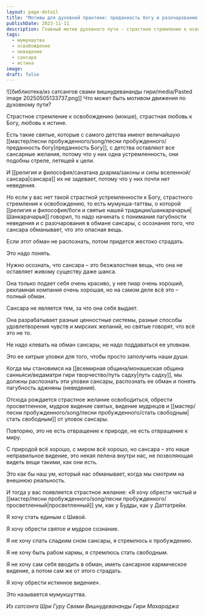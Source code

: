 ```yaml
---
layout: page-detail
title: "Мотивы для духовной практики: преданность богу и разочарование в сансаре"
publishDate: 2023-11-11
description: Главный мотив духовного пути - страстное стремление к освобождению (мумукшуттва) и любовь к Богу. Если этого нет, путь начинается с осознания обмана и пагубности сансары, которая лишь маскирует страдания. Распознав иллюзию сансары и неведение, возникает сильное желание обрести просветление, чистый ум и истинное видение, свободное от кармы.
tags:
  - мумукшутва
  - освобождение
  - неведение
  - сансара
  - истина
image: 
draft: false
---
```

![[библиотека/из сатсангов свами вишнудевананды гири/media/Pasted image 20250505133737.png]]
 Что может быть мотивом движения по духовному пути? 

 Страстное стремление к освобождению (мокше), страстная любовь к Богу, любовь к истине. 

 Есть такие святые, которые с самого детства имеют величайшую [[мастер/песни пробужденного/song/песни пробужденного/преданность богу|преданность Богу]], с детства оставляют все сансарные желания, потому что у них одна устремленность, они подобны стреле, летящей к цели. 

 И [[религия и философия/санатана дхарма/законы и силы вселенной/сансара|сансара]] их не задевает, потому что у них почти нет неведения. 

 Но если у вас нет такой страстной устремленности к Богу, страстного стремления к освобождению, то есть мумукша-таттвы, о которой [[религия и философия/боги и святые нашей традиции/шанкарачарья|Шанкарачарья]] говорил, то надо начинать с понимания пагубности неведения и с разочарования в обмане сансары, с осознания того, что сансара обманывает, что это опасная вещь. 

 Если этот обман не распознать, потом придется жестоко страдать. 

 Это надо понять.

 Нужно осознать, что сансара – это безжалостная вещь, что она не оставляет живому существу даже шанса. 

 Она только подает себя очень красиво, у нее пиар очень хороший, рекламная компания очень хорошая, но на самом деле всё это – полный обман. 

 Сансара не является тем, за что она себя выдает. 

 Она разрабатывает разные ценностные системы, разные способы удовлетворения чувств и мирских желаний, но святые говорят, что всё это не то. 

 Не надо клевать на обман сансары, не надо поддаваться ее уловкам. 

 Это ее хитрые уловки для того, чтобы просто заполучить наши души. 

 Когда мы становимся на [[всемирная община/монашеская община санньяси/ведаматри гири творчество/путь садху|путь садху]], мы должны распознать эти уловки сансары, распознать ее обман и понять пагубность аджняны (неведения). 

 Отсюда рождается страстное желание освободиться, обрести просветленное, мудрое видение святых, видение мудрецов и [[мастер/песни пробужденного/song/песни пробужденного/стать свободным|стать свободным]] от уловок сансары. 

 Повторяю, это не есть отвращение к природе, не есть отвращение к миру. 

 С природой всё хорошо, с миром всё хорошо, но сансара – это наше неправильное видение, это некая пелена внутри нас, не позволяющая видеть вещи такими, как они есть. 

 Это как бы наш ум, который нас обманывает, когда мы смотрим на внешнюю реальность. 

 И тогда у вас появляется страстное желание: «Я хочу обрести чистый и [[мастер/песни пробужденного/song/песни пробужденного/просветленный|просветленный]] ум, как у Будды, как у Даттатрейи. 

 Я хочу стать единым с Шивой.

 Я хочу обрести святое и мудрое сознание. 

 Я не хочу спать сладким сном сансары, я стремлюсь к пробуждению.

 Я не хочу быть рабом кармы, я стремлюсь стать свободным.

 Я не хочу сам себя вводить в обман, иметь сансарное кармическое видение, а потом сам же от этого страдать.

 Я хочу обрести истинное видение».

 Это называется мумукшуттва.

*Из сатсанга Шри Гуру Свами Вишнудевананды Гири Махараджа*